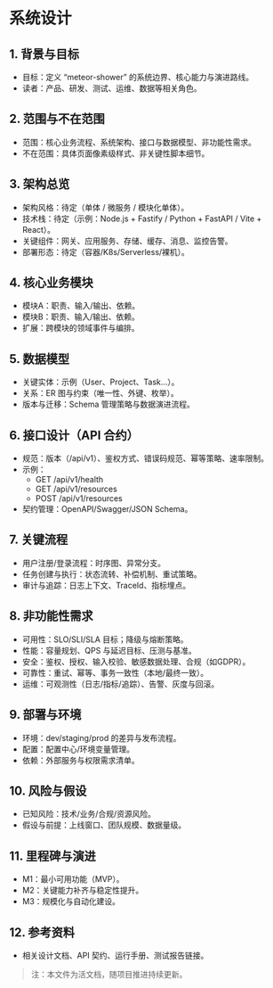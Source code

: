 # 系统设计

## 1. 背景与目标
- 目标：定义 “meteor-shower” 的系统边界、核心能力与演进路线。
- 读者：产品、研发、测试、运维、数据等相关角色。

## 2. 范围与不在范围
- 范围：核心业务流程、系统架构、接口与数据模型、非功能性需求。
- 不在范围：具体页面像素级样式、非关键性脚本细节。

## 3. 架构总览
- 架构风格：待定（单体 / 微服务 / 模块化单体）。
- 技术栈：待定（示例：Node.js + Fastify / Python + FastAPI / Vite + React）。
- 关键组件：网关、应用服务、存储、缓存、消息、监控告警。
- 部署形态：待定（容器/K8s/Serverless/裸机）。

## 4. 核心业务模块
- 模块A：职责、输入/输出、依赖。
- 模块B：职责、输入/输出、依赖。
- 扩展：跨模块的领域事件与编排。

## 5. 数据模型
- 关键实体：示例（User、Project、Task…）。
- 关系：ER 图与约束（唯一性、外键、枚举）。
- 版本与迁移：Schema 管理策略与数据演进流程。

## 6. 接口设计（API 合约）
- 规范：版本（/api/v1）、鉴权方式、错误码规范、幂等策略、速率限制。
- 示例：
  - GET /api/v1/health
  - GET /api/v1/resources
  - POST /api/v1/resources
- 契约管理：OpenAPI/Swagger/JSON Schema。

## 7. 关键流程
- 用户注册/登录流程：时序图、异常分支。
- 任务创建与执行：状态流转、补偿机制、重试策略。
- 审计与追踪：日志上下文、TraceId、指标埋点。

## 8. 非功能性需求
- 可用性：SLO/SLI/SLA 目标；降级与熔断策略。
- 性能：容量规划、QPS 与延迟目标、压测与基准。
- 安全：鉴权、授权、输入校验、敏感数据处理、合规（如GDPR）。
- 可靠性：重试、幂等、事务一致性（本地/最终一致）。
- 运维：可观测性（日志/指标/追踪）、告警、灰度与回滚。

## 9. 部署与环境
- 环境：dev/staging/prod 的差异与发布流程。
- 配置：配置中心/环境变量管理。
- 依赖：外部服务与权限需求清单。

## 10. 风险与假设
- 已知风险：技术/业务/合规/资源风险。
- 假设与前提：上线窗口、团队规模、数据量级。

## 11. 里程碑与演进
- M1：最小可用功能（MVP）。
- M2：关键能力补齐与稳定性提升。
- M3：规模化与自动化建设。

## 12. 参考资料
- 相关设计文档、API 契约、运行手册、测试报告链接。

> 注：本文件为活文档，随项目推进持续更新。
